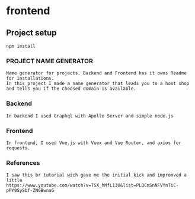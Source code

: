# frontend

## Project setup
```
npm install
```

### PROJECT NAME GENERATOR
```
Name generator for projects. Backend and Frontend has it owns Readme for installations.
In this project I made a name generator that leads you to a host shop and tells you if the choosed domain is available.
```

### Backend

```
In backend I used Graphql with Apollo Server and simple node.js
```

### Frontend
```
In frontend, I used Vue.js with Vuex and Vue Router, and axios for requests.
```

### References
```
I saw this br tutorial wich gave me the initial kick and improoved a little 
https://www.youtube.com/watch?v=TSX_hMfL13U&list=PLQCmSnNFVYnTiC-pPY0SySbf-ZNGBwnaG
```

